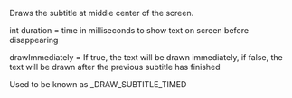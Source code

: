 Draws the subtitle at middle center of the screen.

int duration = time in milliseconds to show text on screen before disappearing

drawImmediately = If true, the text will be drawn immediately, if false, the text will be drawn after the previous subtitle has finished

Used to be known as _DRAW_SUBTITLE_TIMED
